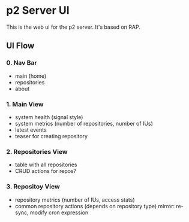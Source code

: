 p2 Server UI
============

This is the web ui for the p2 server. It's based on RAP.


UI Flow
-------

### 0. Nav Bar
- main (home)
- repositories
- about

### 1. Main View
- system health (signal style)
- system metrics (number of repositories, number of IUs)
- latest events
- teaser for creating repository

### 2. Repositories View
- table with all repositories
- CRUD actions for repos?

### 3. Repositoy View
- repository metrics (number of IUs, access stats)
- common repository actions (depends on repository type)
  mirror: re-sync, modify cron expression
